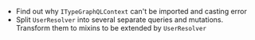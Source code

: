 - Find out why `ITypeGraphQLContext` can't be imported and casting error
- Split `UserResolver` into several separate queries and mutations. Transform them to mixins to be extended by `UserResolver`
